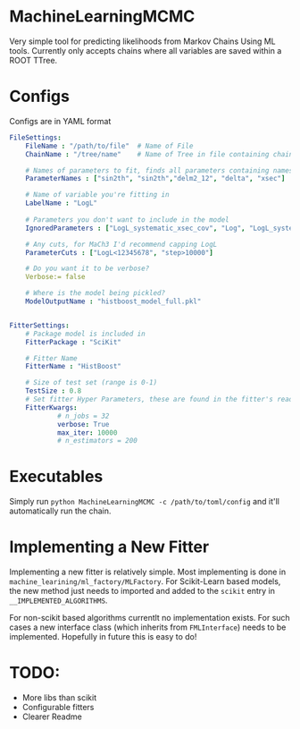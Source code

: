 # MachineLearningMCMC

Very simple tool for predicting likelihoods from Markov Chains Using ML tools. Currently only accepts chains where all variables are saved within a ROOT TTree. 

# Configs
Configs are in YAML format

```yaml
FileSettings:
    FileName : "/path/to/file"  # Name of File
    ChainName : "/tree/name"    # Name of Tree in file containing chain

    # Names of parameters to fit, finds all parameters containing names in this string as sub-string
    ParameterNames : ["sin2th", "sin2th","delm2_12", "delta", "xsec"]

    # Name of variable you're fitting in
    LabelName : "LogL"
    
    # Parameters you don't want to include in the model
    IgnoredParameters : ["LogL_systematic_xsec_cov", "Log", "LogL_systematic_nddet_cov", ]

    # Any cuts, for MaCh3 I'd recommend capping LogL
    ParameterCuts : ["LogL<12345678", "step>10000"]

    # Do you want it to be verbose?
    Verbose:= false

    # Where is the model being pickled?
    ModelOutputName : "histboost_model_full.pkl"


FitterSettings:
    # Package model is included in
    FitterPackage : "SciKit" 

    # Fitter Name
    FitterName : "HistBoost"

    # Size of test set (range is 0-1)
    TestSize : 0.8
    # Set fitter Hyper Parameters, these are found in the fitter's readme
    FitterKwargs:
            # n_jobs = 32
            verbose: True
            max_iter: 10000
            # n_estimators = 200

```
# Executables
Simply run `python MachineLearningMCMC -c /path/to/toml/config` and it'll automatically run the chain. 

# Implementing a New Fitter
Implementing a new fitter is relatively simple. Most implementing is done in `machine_learining/ml_factory/MLFactory`. For Scikit-Learn based models, the new method just needs to imported and added to the `scikit` entry in `__IMPLEMENTED_ALGORITHMS`.

For non-scikit based algorithms currentlt no implementation exists. For such cases a new interface class (which inherits from `FMLInterface`) needs to be implemented. Hopefully in future this is easy to do!

# TODO:
* More libs than scikit
* Configurable fitters
* Clearer Readme